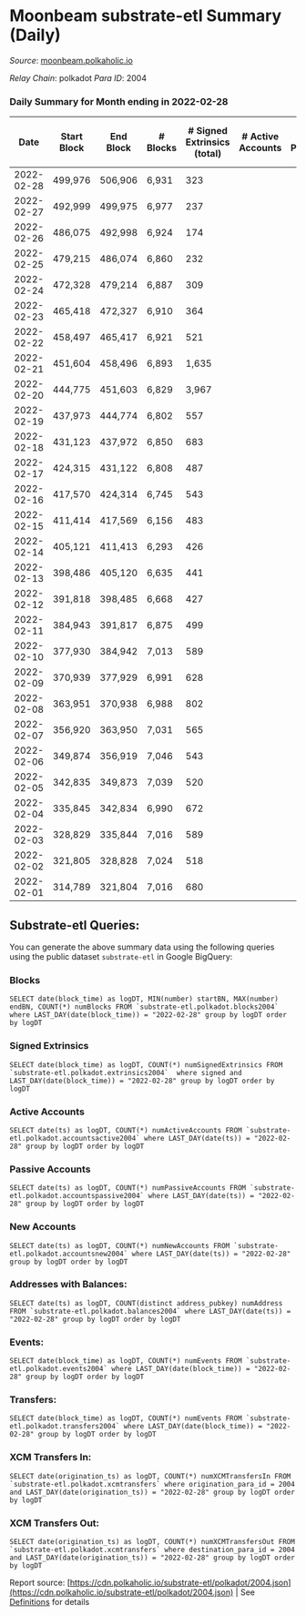 # Moonbeam substrate-etl Summary (Daily)

_Source_: [moonbeam.polkaholic.io](https://moonbeam.polkaholic.io)

*Relay Chain*: polkadot
*Para ID*: 2004



### Daily Summary for Month ending in 2022-02-28


| Date | Start Block | End Block | # Blocks | # Signed Extrinsics (total) | # Active Accounts | # Passive | # New | # Addresses with Balances | # Events | # Transfers | # XCM Transfers In | # XCM Transfers Out | Issues | 
| ---- | ----------- | --------- | -------- | --------------------------- | ----------------- | --------- | ----- | ------------------------- | -------- | ----------- | ------------------ | ------------------- | ------ |
| 2022-02-28 | 499,976 | 506,906 | 6,931 | 323 |  |  |  | 189,626 | 593,474 | 21,176 ($18,763,542.20) |   |   |  |
| 2022-02-27 | 492,999 | 499,975 | 6,977 | 237 |  |  |  |  | 692,427 | 24,962 ($20,339,459.66) |   |   |  |
| 2022-02-26 | 486,075 | 492,998 | 6,924 | 174 |  |  |  |  | 800,157 | 45,975 ($22,505,384.27) |   |   |  |
| 2022-02-25 | 479,215 | 486,074 | 6,860 | 232 |  |  |  |  | 681,427 | 36,699 ($22,052,295.69) |   |   |  |
| 2022-02-24 | 472,328 | 479,214 | 6,887 | 309 |  |  |  |  | 735,284 | 19,528 ($24,836,043.87) |   |   |  |
| 2022-02-23 | 465,418 | 472,327 | 6,910 | 364 |  |  |  |  | 667,473 | 19,833 ($20,854,300.62) |   |   |  |
| 2022-02-22 | 458,497 | 465,417 | 6,921 | 521 |  |  |  |  | 637,619 | 19,915 ($43,825,023.68) |   |   |  |
| 2022-02-21 | 451,604 | 458,496 | 6,893 | 1,635 |  |  |  |  | 957,938 | 33,306 ($223,141,842.24) |   |   |  |
| 2022-02-20 | 444,775 | 451,603 | 6,829 | 3,967 |  |  |  |  | 1,268,940 | 54,720 ($598,190,183.18) |   |   |  |
| 2022-02-19 | 437,973 | 444,774 | 6,802 | 557 |  |  |  |  | 531,453 | 13,686 ($13,959,833.22) |   |   |  |
| 2022-02-18 | 431,123 | 437,972 | 6,850 | 683 |  |  |  |  | 584,479 | 14,533 ($32,627,738.43) |   |   |  |
| 2022-02-17 | 424,315 | 431,122 | 6,808 | 487 |  |  |  |  | 459,690 | 12,807 ($14,116,592.83) |   |   |  |
| 2022-02-16 | 417,570 | 424,314 | 6,745 | 543 |  |  |  |  | 518,029 | 13,692 ($15,166,104.39) |   |   |  |
| 2022-02-15 | 411,414 | 417,569 | 6,156 | 483 |  |  |  |  | 531,551 | 15,312 ($69,933,839.43) |   |   |  |
| 2022-02-14 | 405,121 | 411,413 | 6,293 | 426 |  |  |  |  | 410,739 | 11,394 ($9,024,005.49) |   |   |  |
| 2022-02-13 | 398,486 | 405,120 | 6,635 | 441 |  |  |  |  | 439,222 | 11,373 ($12,190,559.23) |   |   |  |
| 2022-02-12 | 391,818 | 398,485 | 6,668 | 427 |  |  |  |  | 463,997 | 14,230 ($16,606,986.51) |   |   |  |
| 2022-02-11 | 384,943 | 391,817 | 6,875 | 499 |  |  |  |  | 496,810 | 13,542 ($16,857,893.57) |   |   |  |
| 2022-02-10 | 377,930 | 384,942 | 7,013 | 589 |  |  |  |  | 476,098 | 13,041 ($10,010,260.26) |   |   |  |
| 2022-02-09 | 370,939 | 377,929 | 6,991 | 628 |  |  |  |  | 460,439 | 18,003 ($11,988,486.09) |   |   |  |
| 2022-02-08 | 363,951 | 370,938 | 6,988 | 802 |  |  |  |  | 529,848 | 20,039 ($18,670,849.89) |   |   |  |
| 2022-02-07 | 356,920 | 363,950 | 7,031 | 565 |  |  |  |  | 516,617 | 16,110 ($18,832,702.94) |   |   |  |
| 2022-02-06 | 349,874 | 356,919 | 7,046 | 543 |  |  |  |  | 487,773 | 13,853 ($18,083,459.02) |   |   |  |
| 2022-02-05 | 342,835 | 349,873 | 7,039 | 520 |  |  |  |  | 471,357 | 13,120 ($20,210,040.17) |   |   |  |
| 2022-02-04 | 335,845 | 342,834 | 6,990 | 672 |  |  |  |  | 594,888 | 17,142 ($29,324,961.30) |   |   |  |
| 2022-02-03 | 328,829 | 335,844 | 7,016 | 589 |  |  |  |  | 448,977 | 13,756 ($12,422,796.59) |   |   |  |
| 2022-02-02 | 321,805 | 328,828 | 7,024 | 518 |  |  |  |  | 438,239 | 11,733 ($13,876,348.77) |   |   |  |
| 2022-02-01 | 314,789 | 321,804 | 7,016 | 680 |  |  |  |  | 472,962 | 13,706 ($66,961,882.37) |   |   |  |

## Substrate-etl Queries:
You can generate the above summary data using the following queries using the public dataset `substrate-etl` in Google BigQuery:


### Blocks
```
SELECT date(block_time) as logDT, MIN(number) startBN, MAX(number) endBN, COUNT(*) numBlocks FROM `substrate-etl.polkadot.blocks2004`  where LAST_DAY(date(block_time)) = "2022-02-28" group by logDT order by logDT
```


### Signed Extrinsics
```
SELECT date(block_time) as logDT, COUNT(*) numSignedExtrinsics FROM `substrate-etl.polkadot.extrinsics2004`  where signed and LAST_DAY(date(block_time)) = "2022-02-28" group by logDT order by logDT
```


### Active Accounts
```
SELECT date(ts) as logDT, COUNT(*) numActiveAccounts FROM `substrate-etl.polkadot.accountsactive2004` where LAST_DAY(date(ts)) = "2022-02-28" group by logDT order by logDT
```


### Passive Accounts
```
SELECT date(ts) as logDT, COUNT(*) numPassiveAccounts FROM `substrate-etl.polkadot.accountspassive2004` where LAST_DAY(date(ts)) = "2022-02-28" group by logDT order by logDT
```


### New Accounts
```
SELECT date(ts) as logDT, COUNT(*) numNewAccounts FROM `substrate-etl.polkadot.accountsnew2004` where LAST_DAY(date(ts)) = "2022-02-28" group by logDT order by logDT
```


### Addresses with Balances:
```
SELECT date(ts) as logDT, COUNT(distinct address_pubkey) numAddress FROM `substrate-etl.polkadot.balances2004` where LAST_DAY(date(ts)) = "2022-02-28" group by logDT order by logDT
```


### Events:
```
SELECT date(block_time) as logDT, COUNT(*) numEvents FROM `substrate-etl.polkadot.events2004` where LAST_DAY(date(block_time)) = "2022-02-28" group by logDT order by logDT
```


### Transfers:
```
SELECT date(block_time) as logDT, COUNT(*) numEvents FROM `substrate-etl.polkadot.transfers2004` where LAST_DAY(date(block_time)) = "2022-02-28" group by logDT order by logDT
```


### XCM Transfers In:
```
SELECT date(origination_ts) as logDT, COUNT(*) numXCMTransfersIn FROM `substrate-etl.polkadot.xcmtransfers` where origination_para_id = 2004 and LAST_DAY(date(origination_ts)) = "2022-02-28" group by logDT order by logDT
```


### XCM Transfers Out:
```
SELECT date(origination_ts) as logDT, COUNT(*) numXCMTransfersOut FROM `substrate-etl.polkadot.xcmtransfers` where destination_para_id = 2004 and LAST_DAY(date(origination_ts)) = "2022-02-28" group by logDT order by logDT
```



Report source: [https://cdn.polkaholic.io/substrate-etl/polkadot/2004.json](https://cdn.polkaholic.io/substrate-etl/polkadot/2004.json) | See [Definitions](/DEFINITIONS.md) for details
